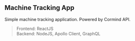 ## Machine Tracking App
Simple machine tracking application.
Powered by Cormind API.

> Frontend: ReactJS \
> Backend: NodeJS, Apollo Client, GraphQL